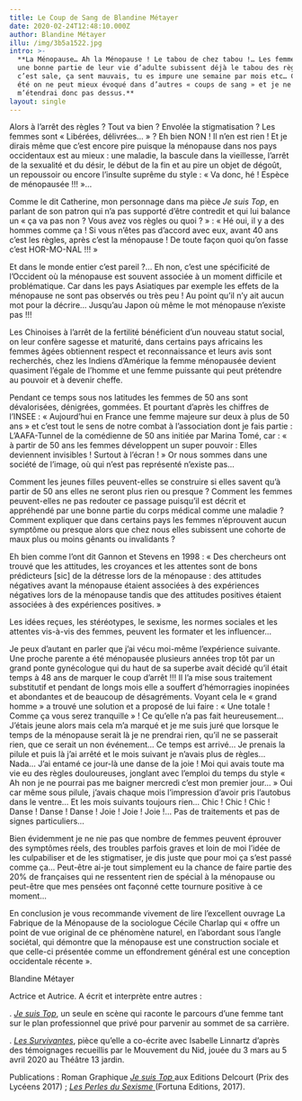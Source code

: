 ```yaml
---
title: Le Coup de Sang de Blandine Métayer
date: 2020-02-24T12:48:10.000Z
author: Blandine Métayer
illu: /img/3b5a1522.jpg
intro: >-
  **La Ménopause… Ah la Ménopause ! Le tabou de chez tabou !… Les femmes pendant
  une bonne partie de leur vie d’adulte subissent déjà le tabou des règles :
  c’est sale, ça sent mauvais, tu es impure une semaine par mois etc… Ce tabou a
  été on ne peut mieux évoqué dans d’autres « coups de sang » et je ne
  m’étendrai donc pas dessus.**
layout: single
---
```

Alors à l’arrêt des règles ? Tout va bien ? Envolée la stigmatisation ? Les femmes sont « Libérées, délivrées… » ? Eh bien NON ! Il n’en est rien ! Et je dirais même que c’est encore pire puisque la ménopause dans nos pays occidentaux est au mieux : une maladie, la bascule dans la vieillesse, l’arrêt de la sexualité et du désir, le début de la fin et au pire un objet de dégoût, un repoussoir ou encore l’insulte suprême du style : « Va donc, hé ! Espèce de ménopausée !!! »…

Comme le dit Catherine, mon personnage dans ma pièce _Je suis Top_, en parlant de son patron qui n’a pas supporté d’être contredit et qui lui balance un « ça va pas non ? Vous avez vos règles ou quoi ? » : « Hé oui, il y a des hommes comme ça ! Si vous n’êtes pas d’accord avec eux, avant 40 ans c’est les règles, après c’est la ménopause ! De toute façon quoi qu’on fasse c’est HOR-MO-NAL !!! »

Et dans le monde entier c’est pareil ?… Eh non, c’est une spécificité de l’Occident où la ménopause est souvent associée à un moment difficile et problématique. Car dans les pays Asiatiques par exemple les effets de la ménopause ne sont pas observés ou très peu ! Au point qu’il n’y ait aucun mot pour la décrire… Jusqu’au Japon où même le mot ménopause n’existe pas !!!

Les Chinoises à l’arrêt de la fertilité bénéficient d’un nouveau statut social, on leur confère sagesse et maturité, dans certains pays africains les femmes âgées obtiennent respect et reconnaissance et leurs avis sont recherchés, chez les Indiens d’Amérique la femme ménopausée devient quasiment l’égale de l’homme et une femme puissante qui peut prétendre au pouvoir et à devenir cheffe. 

Pendant ce temps sous nos latitudes les femmes de 50 ans sont dévalorisées, dénigrées, gommées. Et pourtant d’après les chiffres de l’INSEE : « Aujourd’hui en France une femme majeure sur deux à plus de 50 ans » et c’est tout le sens de notre combat à l’association dont je fais partie : L’AAFA-Tunnel de la comédienne de 50 ans initiée par Marina Tomé, car : « à partir de 50 ans les femmes développent un super pouvoir : Elles deviennent invisibles ! Surtout à l’écran ! » Or nous sommes dans une société de l’image, où qui n’est pas représenté n’existe pas…

Comment les jeunes filles peuvent-elles se construire si elles savent qu’à partir de 50 ans elles ne seront plus rien ou presque ? Comment les femmes peuvent-elles ne pas redouter ce passage puisqu’il est décrit et appréhendé par une bonne partie du corps médical comme une maladie ? Comment expliquer que dans certains pays les femmes n’éprouvent aucun symptôme ou presque alors que chez nous elles subissent une cohorte de maux plus ou moins gênants ou invalidants ?

Eh bien comme l’ont dit Gannon et Stevens en 1998 : « Des chercheurs ont trouvé que les attitudes, les croyances et les attentes sont de bons prédicteurs \[sic] de la détresse lors de la ménopause : des attitudes négatives avant la ménopause étaient associées à des expériences négatives lors de la ménopause tandis que des attitudes positives étaient associées à des expériences positives. »

Les idées reçues, les stéréotypes, le sexisme, les normes sociales et les attentes vis-à-vis des femmes, peuvent les formater et les influencer…

Je peux d’autant en parler que j’ai vécu moi-même l’expérience suivante. Une proche parente a été ménopausée plusieurs années trop tôt par un grand ponte gynécologue qui du haut de sa superbe avait décidé qu’il était temps à 48 ans de marquer le coup d’arrêt !!! Il l’a mise sous traitement substitutif et pendant de longs mois elle a souffert d’hémorragies inopinées et abondantes et de beaucoup de désagréments. Voyant cela le « grand homme » a trouvé une solution et a proposé de lui faire : « Une totale ! Comme ça vous serez tranquille » ! Ce qu’elle n’a pas fait heureusement… J’étais jeune alors mais cela m’a marqué et je me suis juré que lorsque le temps de la ménopause serait là je ne prendrai rien, qu’il ne se passerait rien, que ce serait un non événement… Ce temps est arrivé… Je prenais la pilule et puis là j’ai arrêté et le mois suivant je n’avais plus de règles… Nada… J’ai entamé ce jour-là une danse de la joie ! Moi qui avais toute ma vie eu des règles douloureuses, jonglant avec l’emploi du temps du style « Ah non je ne pourrai pas me baigner mercredi c’est mon premier jour… » Oui car même sous pilule, j’avais chaque mois l’impression d’avoir pris l’autobus dans le ventre… Et les mois suivants toujours rien… Chic ! Chic ! Chic ! Danse ! Danse ! Danse ! Joie ! Joie ! Joie !… Pas de traitements et pas de signes particuliers…

Bien évidemment je ne nie pas que nombre de femmes peuvent éprouver des symptômes réels, des troubles parfois graves et loin de moi l’idée de les culpabiliser et de les stigmatiser, je dis juste que pour moi ça s’est passé comme ça… Peut-être ai-je tout simplement eu la chance de faire partie des 20% de françaises qui ne ressentent rien de spécial à la ménopause ou peut-être que mes pensées ont façonné cette tournure positive à ce moment…

En conclusion je vous recommande vivement de lire l’excellent ouvrage La Fabrique de la Ménopause de la sociologue Cécile Charlap qui « offre un point de vue original de ce phénomène naturel, en l’abordant sous l’angle sociétal, qui démontre que la ménopause est une construction sociale et que celle-ci présentée comme un effondrement général est une conception occidentale récente ».

Blandine Métayer

Actrice et Autrice. A écrit et interprète entre autres :

. [_Je suis Top_](www.jesuistop.fr), un seule en scène qui raconte le parcours d’une femme tant sur le plan professionnel que privé pour parvenir au sommet de sa carrière. 

. [_Les Survivantes_](https://www.theatre13.com/saison/spectacle/les-survivantes–2), pièce qu’elle a co-écrite avec Isabelle Linnartz d’après des témoignages recueillis par le Mouvement du Nid, jouée du 3 mars au 5 avril 2020 au Théâtre 13 jardin.

Publications : Roman Graphique [_Je suis Top_ ](https://www.editions-delcourt.fr/serie/je-suis-top-liberte-egalite-parite.html) aux Editions Delcourt (Prix des Lycéens 2017) ; [_Les Perles du Sexisme_ ](https://club.editionsfortuna.net/index.php/editions-fortuna/les-livres-fortuna/les-perles-du-sexisme-detail)(Fortuna Editions, 2017).
